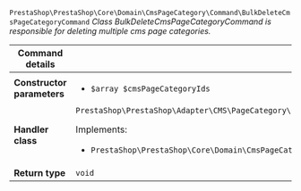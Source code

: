 `PrestaShop\PrestaShop\Core\Domain\CmsPageCategory\Command\BulkDeleteCmsPageCategoryCommand`
_Class BulkDeleteCmsPageCategoryCommand is responsible for deleting multiple cms page categories._

| Command details            |    |
| -------------------------- | -- |
| **Constructor parameters** | <ul> <li>`$array $cmsPageCategoryIds`</li> </ul> |
| **Handler class**          | `PrestaShop\PrestaShop\Adapter\CMS\PageCategory\CommandHandler\BulkDeleteCmsPageCategoryHandler`  <p> Implements: </p> <ul>  <li>`PrestaShop\PrestaShop\Core\Domain\CmsPageCategory\CommandHandler\BulkDeleteCmsPageCategoryHandlerInterface`</li>  |
| **Return type** |  `void`  |
